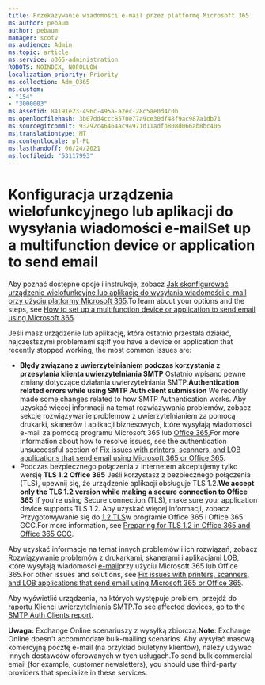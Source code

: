 ```yaml
---
title: Przekazywanie wiadomości e-mail przez platformę Microsoft 365
ms.author: pebaum
author: pebaum
manager: scotv
ms.audience: Admin
ms.topic: article
ms.service: o365-administration
ROBOTS: NOINDEX, NOFOLLOW
localization_priority: Priority
ms.collection: Adm_O365
ms.custom:
- "154"
- "3000003"
ms.assetid: 84191e23-496c-495a-a2ec-28c5ae0d4c0b
ms.openlocfilehash: 3b07dd4ccc8570e77a9ce30df48f9ac987a1db71
ms.sourcegitcommit: 93292c46464ac94971d11adfb808d066ab8bc406
ms.translationtype: MT
ms.contentlocale: pl-PL
ms.lasthandoff: 06/24/2021
ms.locfileid: "53117993"
---
```

# <a name="set-up-a-multifunction-device-or-application-to-send-email"></a><span data-ttu-id="62f15-102">Konfiguracja urządzenia wielofunkcyjnego lub aplikacji do wysyłania wiadomości e-mail</span><span class="sxs-lookup"><span data-stu-id="62f15-102">Set up a multifunction device or application to send email</span></span>

<span data-ttu-id="62f15-103">Aby poznać dostępne opcje i instrukcje, zobacz [Jak skonfigurować urządzenie wielofunkcyjne lub aplikację do wysyłania wiadomości e-mail przy użyciu platformy Microsoft 365](/Exchange/mail-flow-best-practices/how-to-set-up-a-multifunction-device-or-application-to-send-email-using-microsoft-365-or-office-365).</span><span class="sxs-lookup"><span data-stu-id="62f15-103">To learn about your options and the steps, see [How to set up a multifunction device or application to send email using Microsoft 365](/Exchange/mail-flow-best-practices/how-to-set-up-a-multifunction-device-or-application-to-send-email-using-microsoft-365-or-office-365).</span></span>
  
<span data-ttu-id="62f15-104">Jeśli masz urządzenie lub aplikację, która ostatnio przestała działać, najczęstszymi problemami są:</span><span class="sxs-lookup"><span data-stu-id="62f15-104">If you have a device or application that recently stopped working, the most common issues are:</span></span>

- <span data-ttu-id="62f15-105">**Błędy związane z uwierzytelnianiem podczas korzystania z przesyłania klienta uwierzytelniania SMTP** Ostatnio wpisano pewne zmiany dotyczące działania uwierzytelniania SMTP.</span><span class="sxs-lookup"><span data-stu-id="62f15-105">**Authentication related errors while using SMTP Auth client submission** We recently made some changes related to how SMTP Authentication works.</span></span> <span data-ttu-id="62f15-106">Aby uzyskać więcej informacji na temat rozwiązywania problemów, zobacz sekcję rozwiązywanie problemów z uwierzytelnianiem za pomocą drukarki, skanerów i aplikacji biznesowych, które wysyłają wiadomości e-mail za pomocą programu Microsoft 365 lub [Office 365.](/Exchange/mail-flow-best-practices/fix-issues-with-printers-scanners-and-lob-applications-that-send-email-using-off#error-authentication-unsuccessful)</span><span class="sxs-lookup"><span data-stu-id="62f15-106">For more information about how to resolve issues, see the authentication unsuccessful section of [Fix issues with printers, scanners, and LOB applications that send email using Microsoft 365 or Office 365](/Exchange/mail-flow-best-practices/fix-issues-with-printers-scanners-and-lob-applications-that-send-email-using-off#error-authentication-unsuccessful).</span></span>
- <span data-ttu-id="62f15-107">Podczas bezpiecznego połączenia z internetem akceptujemy tylko wersję **TLS 1.2 Office 365** Jeśli korzystasz z bezpiecznego połączenia (TLS), upewnij się, że urządzenie aplikacji obsługuje TLS 1.2.</span><span class="sxs-lookup"><span data-stu-id="62f15-107">**We accept only the TLS 1.2 version while making a secure connection to Office 365** If you're using Secure connection (TLS), make sure your application device supports TLS 1.2.</span></span> <span data-ttu-id="62f15-108">Aby uzyskać więcej informacji, zobacz Przygotowywanie się do [1.2 TLS](/microsoft-365/compliance/prepare-tls-1.2-in-office-365)w programie Office 365 i Office 365 GCC.</span><span class="sxs-lookup"><span data-stu-id="62f15-108">For more information, see [Preparing for TLS 1.2 in Office 365 and Office 365 GCC](/microsoft-365/compliance/prepare-tls-1.2-in-office-365).</span></span>
 
<span data-ttu-id="62f15-109">Aby uzyskać informacje na temat innych problemów i ich rozwiązań, zobacz Rozwiązywanie problemów z drukarkami, skanerami i aplikacjami LOB, które wysyłają wiadomości [e-mail](/Exchange/mail-flow-best-practices/fix-issues-with-printers-scanners-and-lob-applications-that-send-email-using-off)przy użyciu Microsoft 365 lub Office 365.</span><span class="sxs-lookup"><span data-stu-id="62f15-109">For other issues and solutions, see [Fix issues with printers, scanners, and LOB applications that send email using Microsoft 365 or Office 365](/Exchange/mail-flow-best-practices/fix-issues-with-printers-scanners-and-lob-applications-that-send-email-using-off).</span></span>

<span data-ttu-id="62f15-110">Aby wyświetlić urządzenia, na których występuje problem, przejdź do [raportu Klienci uwierzytelniania SMTP](https://protection.office.com/mailflow/dashboard).</span><span class="sxs-lookup"><span data-stu-id="62f15-110">To see affected devices, go to the [SMTP Auth Clients report](https://protection.office.com/mailflow/dashboard).</span></span>

<span data-ttu-id="62f15-111">**Uwaga:** Exchange Online scenariuszy z wysyłką zbiorczą.</span><span class="sxs-lookup"><span data-stu-id="62f15-111">**Note**: Exchange Online doesn't accommodate bulk-mailing scenarios.</span></span> <span data-ttu-id="62f15-112">Aby wysyłać masową komercyjną pocztę e-mail (na przykład biuletyny klientów), należy używać innych dostawców oferowanych w tych usługach.</span><span class="sxs-lookup"><span data-stu-id="62f15-112">To send bulk commercial email (for example, customer newsletters), you should use third-party providers that specialize in these services.</span></span>
